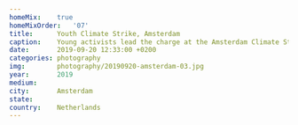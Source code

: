 ```yaml
---
homeMix:	true
homeMixOrder:	'07'
title:  	Youth Climate Strike, Amsterdam
caption:	Young activists lead the charge at the Amsterdam Climate Strike
date:   	2019-09-20 12:33:00 +0200
categories: photography
img:		photography/20190920-amsterdam-03.jpg
year:		2019
medium:
city:		Amsterdam
state:
country:	Netherlands
---
```


